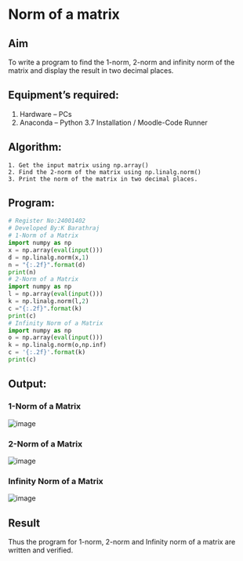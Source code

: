 # Norm of a matrix
## Aim
To write a program to find the 1-norm, 2-norm and infinity norm of the matrix and display the result in two decimal places.
## Equipment’s required:
1.	Hardware – PCs
2.	Anaconda – Python 3.7 Installation / Moodle-Code Runner
## Algorithm:
	1. Get the input matrix using np.array()   
   	2. Find the 2-norm of the matrix using np.linalg.norm()
	3. Print the norm of the matrix in two decimal places.
## Program:
```Python
# Register No:24001402
# Developed By:K Barathraj
# 1-Norm of a Matrix
import numpy as np
x = np.array(eval(input()))
d = np.linalg.norm(x,1)
n = "{:.2f}".format(d)
print(n)
# 2-Norm of a Matrix
import numpy as np
l = np.array(eval(input()))
k = np.linalg.norm(l,2)
c ="{:.2f}".format(k)
print(c)
# Infinity Norm of a Matrix
import numpy as np
o = np.array(eval(input()))
k = np.linalg.norm(o,np.inf)
c = '{:.2f}'.format(k)
print(c)
```
## Output:
### 1-Norm of a Matrix
![image](https://github.com/user-attachments/assets/793db7ee-aef5-483d-9027-e3189c9807f5)

### 2-Norm of a Matrix
![image](https://github.com/user-attachments/assets/321ed039-1e76-46ab-b606-90cdc3b7e58e)


### Infinity Norm of a Matrix
![image](https://github.com/user-attachments/assets/7d2d77ff-bcac-4f6e-855c-52e0bd132992)


## Result
Thus the program for 1-norm, 2-norm and Infinity norm of a matrix are written and verified.
